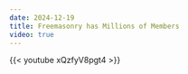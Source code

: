 ```yaml
---
date: 2024-12-19
title: Freemasonry has Millions of Members
video: true
---
```



{{< youtube xQzfyV8pgt4 >}}
